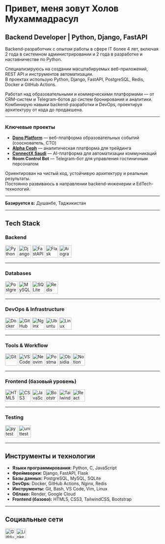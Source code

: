 # Привет, меня зовут Холов Мухаммадрасул
## Backend Developer | Python, Django, FastAPI

Backend-разработчик с опытом работы в сфере IT более 4 лет, включая 2 года в системном администрировании и 2 года в разработке и наставничестве по Python.  

Специализируюсь на создании масштабируемых веб-приложений, REST API и инструментов автоматизации.  
В проектах использую Python, Django, FastAPI, PostgreSQL, Redis, Docker и GitHub Actions.  

Работал над образовательными и коммерческими платформами — от CRM-систем и Telegram-ботов до систем бронирования и аналитики.  
Комбинирую навыки backend-разработки и DevOps, проектируя архитектуру от кода до продакшена.  

---

### Ключевые проекты

- **[Dono Platform](#)** — веб-платформа образовательных событий (сооснователь, CTO)  
- **[Alpha Ceph](#)** — аналитическая платформа для трейдинга  
- **[ConnectX Saudi](https://connectxsaudi.com)** — AI-платформа для автоматизации коммуникаций  
- **Room Control Bot** — Telegram-бот для управления гостиничным персоналом  

Ориентирован на чистый код, устойчивую архитектуру и реальные результаты.  
Постоянно развиваюсь в направлении backend-инженерии и EdTech-технологий.  

---

**Базируется в:** Душанбе, Таджикистан  

---

## Tech Stack

### Backend
<p align="left">
<a href="https://www.python.org/" target="_blank"><img src="https://skillicons.dev/icons?i=python" width="40" height="40" alt="Python"/></a>
<a href="https://www.djangoproject.com/" target="_blank"><img src="https://skillicons.dev/icons?i=django" width="40" height="40" alt="Django"/></a>
<a href="https://fastapi.tiangolo.com/" target="_blank"><img src="https://skillicons.dev/icons?i=fastapi" width="40" height="40" alt="FastAPI"/></a>
<a href="https://flask.palletsprojects.com/" target="_blank"><img src="https://skillicons.dev/icons?i=flask" width="40" height="40" alt="Flask"/></a>
<a href="https://docs.aiogram.dev/" target="_blank"><img src="https://img.icons8.com/color/48/telegram-app--v1.png" width="40" height="40" alt="Aiogram"/></a>
</p>

---

### Databases
<p align="left">
<a href="https://www.postgresql.org/" target="_blank"><img src="https://skillicons.dev/icons?i=postgresql" width="40" height="40" alt="PostgreSQL"/></a>
<a href="https://www.mysql.com/" target="_blank"><img src="https://skillicons.dev/icons?i=mysql" width="40" height="40" alt="MySQL"/></a>
<a href="https://sqlite.org/" target="_blank"><img src="https://skillicons.dev/icons?i=sqlite" width="40" height="40" alt="SQLite"/></a>
<a href="https://redis.io/" target="_blank"><img src="https://skillicons.dev/icons?i=redis" width="40" height="40" alt="Redis"/></a>
</p>

---

### DevOps & Infrastructure
<p align="left">
<a href="https://www.docker.com/" target="_blank"><img src="https://skillicons.dev/icons?i=docker" width="40" height="40" alt="Docker"/></a>
<a href="https://github.com/features/actions" target="_blank"><img src="https://skillicons.dev/icons?i=githubactions" width="40" height="40" alt="GitHub Actions"/></a>
<a href="https://nginx.org/" target="_blank"><img src="https://skillicons.dev/icons?i=nginx" width="40" height="40" alt="Nginx"/></a>
<a href="https://ubuntu.com/" target="_blank"><img src="https://skillicons.dev/icons?i=ubuntu" width="40" height="40" alt="Ubuntu"/></a>
<a href="https://www.linux.org/" target="_blank"><img src="https://skillicons.dev/icons?i=linux" width="40" height="40" alt="Linux"/></a>
</p>

---

### Tools & Workflow
<p align="left">
<a href="https://git-scm.com/" target="_blank"><img src="https://skillicons.dev/icons?i=git" width="40" height="40" alt="Git"/></a>
<a href="https://code.visualstudio.com/" target="_blank"><img src="https://skillicons.dev/icons?i=vscode" width="40" height="40" alt="VSCode"/></a>
<a href="https://neovim.io/" target="_blank"><img src="https://skillicons.dev/icons?i=neovim" width="40" height="40" alt="Neovim"/></a>
<a href="https://postman.com/" target="_blank"><img src="https://skillicons.dev/icons?i=postman" width="40" height="40" alt="Postman"/></a>
<a href="https://obsidian.md/" target="_blank"><img src="https://skillicons.dev/icons?i=obsidian" width="40" height="40" alt="Obsidian"/></a>
<a href="https://www.notion.so/" target="_blank"><img src="https://skillicons.dev/icons?i=notion" width="40" height="40" alt="Notion"/></a>
</p>

---

### Frontend (базовый уровень)
<p align="left">
<a href="https://developer.mozilla.org/en-US/docs/Web/HTML" target="_blank"><img src="https://skillicons.dev/icons?i=html" width="40" height="40" alt="HTML5"/></a>
<a href="https://developer.mozilla.org/en-US/docs/Web/CSS" target="_blank"><img src="https://skillicons.dev/icons?i=css" width="40" height="40" alt="CSS3"/></a>
<a href="https://developer.mozilla.org/en-US/docs/Web/JavaScript" target="_blank"><img src="https://skillicons.dev/icons?i=javascript" width="40" height="40" alt="JavaScript"/></a>
<a href="https://getbootstrap.com/" target="_blank"><img src="https://skillicons.dev/icons?i=bootstrap" width="40" height="40" alt="Bootstrap"/></a>
<a href="https://tailwindcss.com/" target="_blank"><img src="https://skillicons.dev/icons?i=tailwind" width="40" height="40" alt="TailwindCSS"/></a>
<a href="https://react.dev/" target="_blank"><img src="https://skillicons.dev/icons?i=react" width="40" height="40" alt="React"/></a>
</p>

---

### Testing
<p align="left">
<a href="https://docs.pytest.org/" target="_blank"><img src="https://skillicons.dev/icons?i=pytest" width="40" height="40" alt="pytest"/></a>
<a href="https://docs.python.org/3/library/unittest.html" target="_blank"><img src="https://skillicons.dev/icons?i=python" width="40" height="40" alt="unittest"/></a>
</p>


---

## Инструменты и технологии

- **Языки программирования:** Python, C, JavaScript  
- **Фреймворки:** Django, FastAPI, Flask  
- **Базы данных:** PostgreSQL, MySQL, SQLite  
- **DevOps:** Docker, GitHub Actions, Nginx, Redis  
- **Инструменты:** Git, Bash, VS Code, Vim, Linux  
- **Облако:** Render, Google Cloud  
- **Frontend (базово):** HTML5, CSS3, TailwindCSS, Bootstrap  

---

## Социальные сети

<p align="left">
<a href="https://github.com/retra-project" target="_blank" rel="noreferrer">
<img src="https://raw.githubusercontent.com/danielcranney/readme-generator/main/public/icons/socials/github-dark.svg" width="32" height="32" alt="GitHub" title="GitHub" />
</a>
<a href="https://linkedin.com/in/mkholov" target="_blank" rel="noreferrer">
<img src="https://raw.githubusercontent.com/danielcranney/readme-generator/main/public/icons/socials/linkedin-dark.svg" width="32" height="32" alt="LinkedIn" title="LinkedIn" />
</a>
</p>
